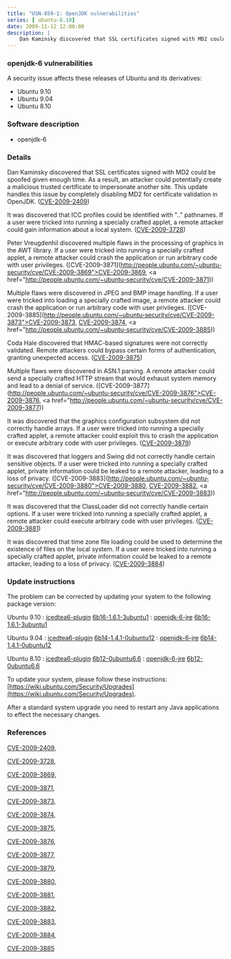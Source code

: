 ```yaml
---
title: "USN-859-1: OpenJDK vulnerabilities"
series: [ ubuntu-8.10]
date: 2009-11-12 12:00:00
description: |
    Dan Kaminsky discovered that SSL certificates signed with MD2 could be spoofed given enough time.  As a result, an attacker could potentially create a malicious trusted certificate to impersonate another site. This update handles this issue by completely disabling MD2 for certificate validation in OpenJDK. ([CVE-2009-2409](http://people.ubuntu.com/~ubuntu-security/cve/CVE-2009-2409))
--- 
```

 
 


### openjdk-6 vulnerabilities

A security issue affects these releases of Ubuntu and its derivatives:

* Ubuntu 9.10
* Ubuntu 9.04
* Ubuntu 8.10

### Software description

* openjdk-6 

### Details

Dan Kaminsky discovered that SSL certificates signed with MD2 could be spoofed given enough time. As a result, an attacker could potentially create a malicious trusted certificate to impersonate another site. This update handles this issue by completely disabling MD2 for certificate validation in OpenJDK. ([CVE-2009-2409](http://people.ubuntu.com/~ubuntu-security/cve/CVE-2009-2409))

It was discovered that ICC profiles could be identified with &quot;..&quot; pathnames. If a user were tricked into running a specially crafted applet, a remote attacker could gain information about a local system. ([CVE-2009-3728](http://people.ubuntu.com/~ubuntu-security/cve/CVE-2009-3728))

Peter Vreugdenhil discovered multiple flaws in the processing of graphics in the AWT library. If a user were tricked into running a specially crafted applet, a remote attacker could crash the application or run arbitrary code with user privileges. ([CVE-2009-3871](http://people.ubuntu.com/~ubuntu-security/cve/CVE-2009-3869">CVE-2009-3869</a>, <a href="http://people.ubuntu.com/~ubuntu-security/cve/CVE-2009-3871))

Multiple flaws were discovered in JPEG and BMP image handling. If a user were tricked into loading a specially crafted image, a remote attacker could crash the application or run arbitrary code with user privileges. ([CVE-2009-3885](http://people.ubuntu.com/~ubuntu-security/cve/CVE-2009-3873">CVE-2009-3873</a>, <a href="http://people.ubuntu.com/~ubuntu-security/cve/CVE-2009-3874">CVE-2009-3874</a>, <a href="http://people.ubuntu.com/~ubuntu-security/cve/CVE-2009-3885))

Coda Hale discovered that HMAC-based signatures were not correctly validated. Remote attackers could bypass certain forms of authentication, granting unexpected access. ([CVE-2009-3875](http://people.ubuntu.com/~ubuntu-security/cve/CVE-2009-3875))

Multiple flaws were discovered in ASN.1 parsing. A remote attacker could send a specially crafted HTTP stream that would exhaust system memory and lead to a denial of service. ([CVE-2009-3877](http://people.ubuntu.com/~ubuntu-security/cve/CVE-2009-3876">CVE-2009-3876</a>, <a href="http://people.ubuntu.com/~ubuntu-security/cve/CVE-2009-3877))

It was discovered that the graphics configuration subsystem did not correctly handle arrays. If a user were tricked into running a specially crafted applet, a remote attacker could exploit this to crash the application or execute arbitrary code with user privileges. ([CVE-2009-3879](http://people.ubuntu.com/~ubuntu-security/cve/CVE-2009-3879))

It was discovered that loggers and Swing did not correctly handle certain sensitive objects. If a user were tricked into running a specially crafted applet, private information could be leaked to a remote attacker, leading to a loss of privacy. ([CVE-2009-3883](http://people.ubuntu.com/~ubuntu-security/cve/CVE-2009-3880">CVE-2009-3880</a>, <a href="http://people.ubuntu.com/~ubuntu-security/cve/CVE-2009-3882">CVE-2009-3882</a>, <a href="http://people.ubuntu.com/~ubuntu-security/cve/CVE-2009-3883))

It was discovered that the ClassLoader did not correctly handle certain options. If a user were tricked into running a specially crafted applet, a remote attacker could execute arbitrary code with user privileges. ([CVE-2009-3881](http://people.ubuntu.com/~ubuntu-security/cve/CVE-2009-3881))

It was discovered that time zone file loading could be used to determine the existence of files on the local system. If a user were tricked into running a specially crafted applet, private information could be leaked to a remote attacker, leading to a loss of privacy. ([CVE-2009-3884](http://people.ubuntu.com/~ubuntu-security/cve/CVE-2009-3884)) 

### Update instructions

The problem can be corrected by updating your system to the following package version:

Ubuntu 9.10
 : [icedtea6-plugin](https://launchpad.net/ubuntu/+source/openjdk-6) <span> [6b16-1.6.1-3ubuntu1](https://launchpad.net/ubuntu/+source/openjdk-6/6b16-1.6.1-3ubuntu1) </span> 
 : [openjdk-6-jre](https://launchpad.net/ubuntu/+source/openjdk-6) <span> [6b16-1.6.1-3ubuntu1](https://launchpad.net/ubuntu/+source/openjdk-6/6b16-1.6.1-3ubuntu1) </span> 

Ubuntu 9.04
 : [icedtea6-plugin](https://launchpad.net/ubuntu/+source/openjdk-6) <span> [6b14-1.4.1-0ubuntu12](https://launchpad.net/ubuntu/+source/openjdk-6/6b14-1.4.1-0ubuntu12) </span> 
 : [openjdk-6-jre](https://launchpad.net/ubuntu/+source/openjdk-6) <span> [6b14-1.4.1-0ubuntu12](https://launchpad.net/ubuntu/+source/openjdk-6/6b14-1.4.1-0ubuntu12) </span> 

Ubuntu 8.10
 : [icedtea6-plugin](https://launchpad.net/ubuntu/+source/openjdk-6) <span> [6b12-0ubuntu6.6](https://launchpad.net/ubuntu/+source/openjdk-6/6b12-0ubuntu6.6) </span> 
 : [openjdk-6-jre](https://launchpad.net/ubuntu/+source/openjdk-6) <span> [6b12-0ubuntu6.6](https://launchpad.net/ubuntu/+source/openjdk-6/6b12-0ubuntu6.6) </span> 

To update your system, please follow these instructions: [https://wiki.ubuntu.com/Security/Upgrades](https://wiki.ubuntu.com/Security/Upgrades).

After a standard system upgrade you need to restart any Java applications to effect the necessary changes. 

### References

 
 [CVE-2009-2409](http://people.ubuntu.com/~ubuntu-security/cve/CVE-2009-2409), 

 [CVE-2009-3728](http://people.ubuntu.com/~ubuntu-security/cve/CVE-2009-3728), 

 [CVE-2009-3869](http://people.ubuntu.com/~ubuntu-security/cve/CVE-2009-3869), 

 [CVE-2009-3871](http://people.ubuntu.com/~ubuntu-security/cve/CVE-2009-3871), 

 [CVE-2009-3873](http://people.ubuntu.com/~ubuntu-security/cve/CVE-2009-3873), 

 [CVE-2009-3874](http://people.ubuntu.com/~ubuntu-security/cve/CVE-2009-3874), 

 [CVE-2009-3875](http://people.ubuntu.com/~ubuntu-security/cve/CVE-2009-3875), 

 [CVE-2009-3876](http://people.ubuntu.com/~ubuntu-security/cve/CVE-2009-3876), 

 [CVE-2009-3877](http://people.ubuntu.com/~ubuntu-security/cve/CVE-2009-3877), 

 [CVE-2009-3879](http://people.ubuntu.com/~ubuntu-security/cve/CVE-2009-3879), 

 [CVE-2009-3880](http://people.ubuntu.com/~ubuntu-security/cve/CVE-2009-3880), 

 [CVE-2009-3881](http://people.ubuntu.com/~ubuntu-security/cve/CVE-2009-3881), 

 [CVE-2009-3882](http://people.ubuntu.com/~ubuntu-security/cve/CVE-2009-3882), 

 [CVE-2009-3883](http://people.ubuntu.com/~ubuntu-security/cve/CVE-2009-3883), 

 [CVE-2009-3884](http://people.ubuntu.com/~ubuntu-security/cve/CVE-2009-3884), 

 [CVE-2009-3885](http://people.ubuntu.com/~ubuntu-security/cve/CVE-2009-3885)
 


